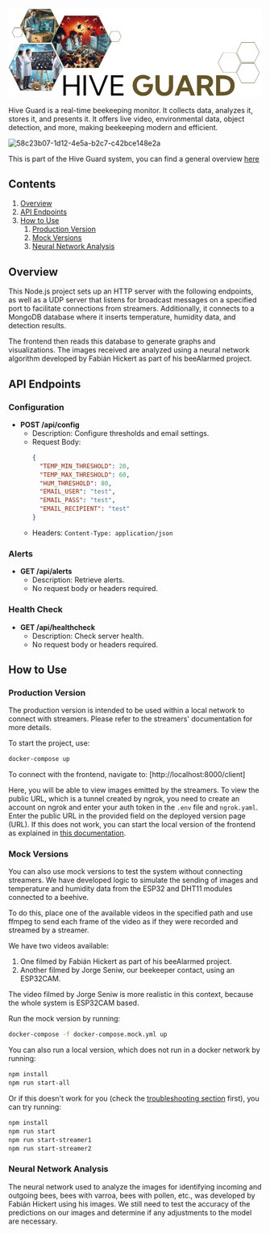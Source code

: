 ![logo](./assets/hive-guard-logo.png)

Hive Guard is a real-time beekeeping monitor. It collects data, analyzes it, stores it, and presents it. It offers live video, environmental data, object detection, and more, making beekeeping modern and efficient.

![58c23b07-1d12-4e5a-b2c7-c42bce148e2a](https://github.com/pablotrrs/hive-guard-master-server/assets/66085255/ff3bbd20-05b9-47fd-b182-b3e021df6435)

This is part of the Hive Guard system, you can find a general overview [here](https://github.com/FrancoBre/HIVE-GUARD)

## Contents
1. [Overview](#overview)
2. [API Endpoints](#api-endpoints)
3. [How to Use](#how-to-use)
   1. [Production Version](#production-version)
   2. [Mock Versions](#mock-versions)
   3. [Neural Network Analysis](#neural-network-analysis)

## Overview

This Node.js project sets up an HTTP server with the following endpoints, as well as a UDP server that listens for broadcast messages on a specified port to facilitate connections from streamers. Additionally, it connects to a MongoDB database where it inserts temperature, humidity data, and detection results.

The frontend then reads this database to generate graphs and visualizations. The images received are analyzed using a neural network algorithm developed by Fabián Hickert as part of his beeAlarmed project.

## API Endpoints

### Configuration

- **POST /api/config**
  - Description: Configure thresholds and email settings.
  - Request Body:
    ```json
    {
      "TEMP_MIN_THRESHOLD": 20,
      "TEMP_MAX_THRESHOLD": 60,
      "HUM_THRESHOLD": 80,
      "EMAIL_USER": "test",
      "EMAIL_PASS": "test",
      "EMAIL_RECIPIENT": "test"
    }
    ```
  - Headers: `Content-Type: application/json`

### Alerts

- **GET /api/alerts**
  - Description: Retrieve alerts.
  - No request body or headers required.

### Health Check

- **GET /api/healthcheck**
  - Description: Check server health.
  - No request body or headers required.

## How to Use

### Production Version

The production version is intended to be used within a local network to connect with streamers. Please refer to the streamers' documentation for more details.

To start the project, use:
```bash
docker-compose up
```

To connect with the frontend, navigate to:
[http://localhost:8000/client]

Here, you will be able to view images emitted by the streamers. To view the public URL, which is a tunnel created by ngrok, you need to create an account on ngrok and enter your auth token in the `.env` file and `ngrok.yaml`. Enter the public URL in the provided field on the deployed version page (URL). If this does not work, you can start the local version of the frontend as explained in [this documentation](https://github.com/EvolutionRX/hive-guard-client/blob/main/README.md).

### Mock Versions

You can also use mock versions to test the system without connecting streamers. We have developed logic to simulate the sending of images and temperature and humidity data from the ESP32 and DHT11 modules connected to a beehive.

To do this, place one of the available videos in the specified path and use ffmpeg to send each frame of the video as if they were recorded and streamed by a streamer.

We have two videos available:
1. One filmed by Fabián Hickert as part of his beeAlarmed project.
2. Another filmed by Jorge Seniw, our beekeeper contact, using an ESP32CAM.

The video filmed by Jorge Seniw is more realistic in this context, because the whole system is ESP32CAM based.

Run the mock version by running:
```bash
docker-compose -f docker-compose.mock.yml up
```

You can also run a local version, which does not run in a docker network by running:
```bash
npm install
npm run start-all
```

Or if this doesn't work for you (check the [troubleshooting section](https://github.com/FrancoBre/HIVE-GUARD#troubleshooting) first), you can try running:
```bash
npm install
npm run start
npm run start-streamer1
npm run start-streamer2
```

### Neural Network Analysis

The neural network used to analyze the images for identifying incoming and outgoing bees, bees with varroa, bees with pollen, etc., was developed by Fabián Hickert using his images. We still need to test the accuracy of the predictions on our images and determine if any adjustments to the model are necessary.
